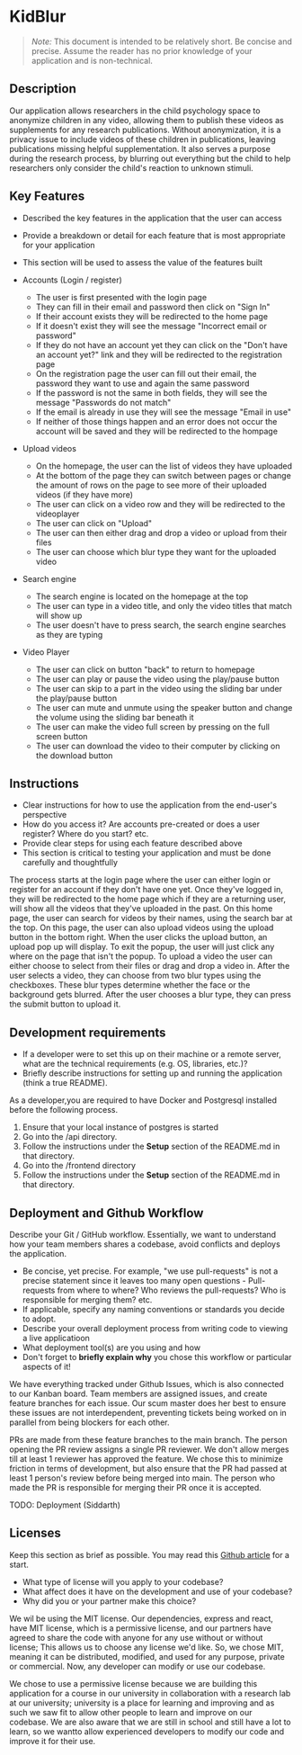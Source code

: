 # KidBlur

> _Note:_ This document is intended to be relatively short. Be concise and precise. Assume the reader has no prior knowledge of your application and is non-technical. 

## Description 

Our application allows researchers in the child psychology space to anonymize children in any video, allowing them to publish these videos as supplements for any research publications. Without anonymization, it is a privacy issue to include videos of these children in publications, leaving publications missing helpful supplementation. It also serves a purpose during the research process, by blurring out everything but the child to help researchers only consider the child's reaction to unknown stimuli.


## Key Features
 * Described the key features in the application that the user can access
 * Provide a breakdown or detail for each feature that is most appropriate for your application
 * This section will be used to assess the value of the features built

*  Accounts (Login / register)
    * The user is first presented with the login page
    * They can fill in their email and password then click on "Sign In"
    * If their account exists they will be redirected to the home page 
    * If it doesn't exist they will see the message "Incorrect email or password"
    * If they do not have an account yet they can click on the "Don't have an account yet?" link and they will be redirected to the registration page
    * On the registration page the user can fill out their email, the password they want to use and again the same password
    * If the password is not the same in both fields, they will see the message "Passwords do not match"
    * If the email is already in use they will see the message "Email in use"
    * If neither of those things happen and an error does not occur the account will be saved and they will be redirected to the hompage
*  Upload videos
    * On the homepage, the user can the list of videos they have uploaded
    * At the bottom of the page they can switch between pages or change the amount of rows on the page to see more of their uploaded videos (if they have more)
    * The user can click on a video row and they will be redirected to the videoplayer
    * The user can click on "Upload" 
    * The user can then either drag and drop a video or upload from their files
    * The user can choose which blur type they want for the uploaded video
*  Search engine 
    * The search engine is located on the homepage at the top
    * The user can type in a video title, and only the video titles that match will show up
    * The user doesn't have to press search, the search engine searches as they are typing
*  Video Player
    * The user can click on button "back" to return to homepage
    * The user can play or pause the video using the play/pause button
    * The user can skip to a part in the video using the sliding bar under the play/pause button
    * The user can mute and unmute using the speaker button and change the volume using the sliding bar beneath it 
    * The user can make the video full screen by pressing on the full screen button
    * The user can download the video to their computer by clicking on the download button

## Instructions
 * Clear instructions for how to use the application from the end-user's perspective
 * How do you access it? Are accounts pre-created or does a user register? Where do you start? etc. 
 * Provide clear steps for using each feature described above
 * This section is critical to testing your application and must be done carefully and thoughtfully

The process starts at the login page where the user can either login or register for an account if they don't have one yet. Once they've logged in, they will be redirected to the home page which if they are a returning user, will show all the videos that they've uploaded in the past. On this home page, the user can search for videos by their names, using the search bar at the top. On this page, the user can also upload videos using the upload button in the bottom right. When the user clicks the upload button, an upload pop up will display. To exit the popup, the user will just click any where on the page that isn't the popup. To upload a video the user can either choose to select from their files or drag and drop a video in. After the user selects a video, they can choose from two blur types using the checkboxes. These blur types determine whether the face or the background gets blurred. After the user chooses a blur type, they can press the submit button to upload it. 
 
 ## Development requirements
 * If a developer were to set this up on their machine or a remote server, what are the technical requirements (e.g. OS, libraries, etc.)?
 * Briefly describe instructions for setting up and running the application (think a true README).

As a developer,you are required to have Docker and Postgresql installed before the following process.

1. Ensure that your local instance of postgres is started
2. Go into the /api directory.
3. Follow the instructions under the **Setup** section of the README.md in that directory.
4. Go into the /frontend directory 
5. Follow the instructions under the **Setup** section of the README.md in that directory.

 
 ## Deployment and Github Workflow

Describe your Git / GitHub workflow. Essentially, we want to understand how your team members shares a codebase, avoid conflicts and deploys the application.

 * Be concise, yet precise. For example, "we use pull-requests" is not a precise statement since it leaves too many open questions - Pull-requests from where to where? Who reviews the pull-requests? Who is responsible for merging them? etc.
 * If applicable, specify any naming conventions or standards you decide to adopt.
 * Describe your overall deployment process from writing code to viewing a live applicatioon
 * What deployment tool(s) are you using and how
 * Don't forget to **briefly explain why** you chose this workflow or particular aspects of it!

We have everything tracked under Github Issues, which is also connected to our Kanban board. Team members are assigned issues, and create feature branches for each issue. Our scum master does her best to ensure these issues are not interdependent, preventing tickets being worked on in parallel from being blockers for each other. 

PRs are made from these feature branches to the main branch. The person opening the PR review assigns a single PR reviewer. We don't allow merges till at least 1 reviewer has approved the feature. We chose this to minimize friction in terms of development, but also ensure that the PR had passed at least 1 person's review before being merged into main. The person who made the PR is responsible for merging their PR once it is accepted.

TODO: Deployment (Siddarth)

 ## Licenses 

 Keep this section as brief as possible. You may read this [Github article](https://help.github.com/en/github/creating-cloning-and-archiving-repositories/licensing-a-repository) for a start.

 * What type of license will you apply to your codebase?
 * What affect does it have on the development and use of your codebase?
 * Why did you or your partner make this choice?
 
 We wil be using the MIT license. Our dependencies, express and react, have MIT license, which is a permissive license, and our partners have agreed to share the code with anyone for any use without or without license; This allows us to choose any license we'd like. So, we chose MIT, meaning it can be distributed, modified, and used for any purpose, private or commercial. Now, any developer can modify or use our codebase. 
 
 We chose to use a permissive license because we are building this application for a course in our university in collaboration with a research lab at our university; university is a place for learning and improving and as such we saw fit to allow other people to learn and improve on our codebase. We are also aware that we are still in school and still have a lot to learn, so we wantto allow experienced developers to modify our code and improve it for their use.
